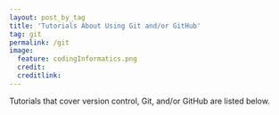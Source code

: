 ```yaml
---
layout: post_by_tag
title: 'Tutorials About Using Git and/or GitHub'
tag: git
permalink: /git
image:
  feature: codingInformatics.png
  credit:
  creditlink: 
---
```


Tutorials that cover version control, Git, and/or GitHub are listed below.
